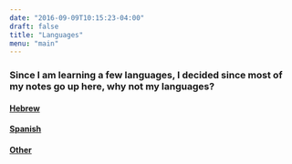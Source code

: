 ```yaml
---
date: "2016-09-09T10:15:23-04:00"
draft: false
title: "Languages"
menu: "main"
---
```


### Since I am learning a few languages, I decided since most of my notes go up here, why not my languages?

#### [Hebrew](/language/hebrew/)
#### [Spanish](/language/spanish/)
#### [Other](/language/other)
